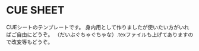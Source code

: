 # CUE SHEET  
CUEシートのテンプレートです。 
身内用として作りましたが使いたい方がいればご自由にどうぞ。 
（だいぶぐちゃぐちゃな）.texファイルも上げてありますので改変等もどうぞ。 
